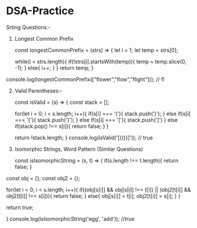 # DSA-Practice

Srting Questions:-
1.    Longest Common Prefix
  
      const longestCommonPrefix = (strs) => {
        let i = 1;
        let temp = strs[0];
  
        while(i < strs.length){
          if(!strs[i].startsWith(temp)){
            temp = temp.slice(0, -1);
          }
          else{
            i++;
          }
        }
     return temp;
   }

console.log(longestCommonPrefix(["flower","flow","flight"]));
// fl

2.   Valid Parentheses:-
   
      const isValid = (s) => {
        const stack = [];
  
        for(let i = 0; i < s.length; i++){
          if(s[i] === '('){
            stack.push(')');
          }
          else if(s[i] === '{'){
            stack.push('}');
          }
          else if(s[i] === '['){
            stack.push(']')
          }
          else if(stack.pop() !== s[i]){
            return false;
          }
        }
  
     return !stack.length;
   }
console.log(isValid('[{()}]'));
// true

3. Isomorphic Strings, Word Pattern (Similar Questions)

     const isIsomorphicString = (s, t) => {
  if(s.length !== t.length){
    return false;
  }
  
  const obj = {};
  const obj2 = {};
  
  for(let i = 0; i < s.length; i++){
    if((obj[s[i]] && obj[s[i]] !== t[i]) || (obj2[t[i]] && obj2[t[i]] !== s[i])){
      return false;
    }
    else{
      obj[s[i]] = t[i];
      obj2[t[i]] = s[i];
    }
  }
  
  return true;
  
}
console.log(isIsomorphicString('egg', 'add'));
//true
